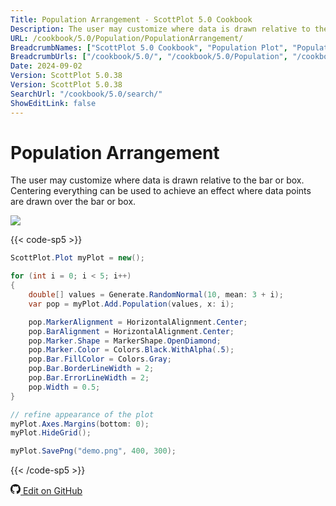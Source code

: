 ```yaml
---
Title: Population Arrangement - ScottPlot 5.0 Cookbook
Description: The user may customize where data is drawn relative to the bar or box. Centering everything can be used to achieve an effect where data points are drawn over the bar or box.
URL: /cookbook/5.0/Population/PopulationArrangement/
BreadcrumbNames: ["ScottPlot 5.0 Cookbook", "Population Plot", "Population Arrangement"]
BreadcrumbUrls: ["/cookbook/5.0/", "/cookbook/5.0/Population", "/cookbook/5.0/Population/PopulationArrangement"]
Date: 2024-09-02
Version: ScottPlot 5.0.38
Version: ScottPlot 5.0.38
SearchUrl: "/cookbook/5.0/search/"
ShowEditLink: false
---
```


# Population Arrangement


The user may customize where data is drawn relative to the bar or box. Centering everything can be used to achieve an effect where data points are drawn over the bar or box.

[![](/cookbook/5.0/images/PopulationArrangement.png?240902145058)](/cookbook/5.0/images/PopulationArrangement.png?240902145058)

{{< code-sp5 >}}

```cs
ScottPlot.Plot myPlot = new();

for (int i = 0; i < 5; i++)
{
    double[] values = Generate.RandomNormal(10, mean: 3 + i);
    var pop = myPlot.Add.Population(values, x: i);

    pop.MarkerAlignment = HorizontalAlignment.Center;
    pop.BarAlignment = HorizontalAlignment.Center;
    pop.Marker.Shape = MarkerShape.OpenDiamond;
    pop.Marker.Color = Colors.Black.WithAlpha(.5);
    pop.Bar.FillColor = Colors.Gray;
    pop.Bar.BorderLineWidth = 2;
    pop.Bar.ErrorLineWidth = 2;
    pop.Width = 0.5;
}

// refine appearance of the plot
myPlot.Axes.Margins(bottom: 0);
myPlot.HideGrid();

myPlot.SavePng("demo.png", 400, 300);

```

{{< /code-sp5 >}}

<a href='https://github.com/ScottPlot/ScottPlot/blob/main/src/ScottPlot5/ScottPlot5%20Cookbook/Recipes/PlotTypes/Population.cs'><svg xmlns="http://www.w3.org/2000/svg" width="16" height="16" fill="currentColor" class="mb-1 bi bi-github" viewBox="0 0 16 16">
  <path d="M8 0C3.58 0 0 3.58 0 8c0 3.54 2.29 6.53 5.47 7.59.4.07.55-.17.55-.38 0-.19-.01-.82-.01-1.49-2.01.37-2.53-.49-2.69-.94-.09-.23-.48-.94-.82-1.13-.28-.15-.68-.52-.01-.53.63-.01 1.08.58 1.23.82.72 1.21 1.87.87 2.33.66.07-.52.28-.87.51-1.07-1.78-.2-3.64-.89-3.64-3.95 0-.87.31-1.59.82-2.15-.08-.2-.36-1.02.08-2.12 0 0 .67-.21 2.2.82.64-.18 1.32-.27 2-.27s1.36.09 2 .27c1.53-1.04 2.2-.82 2.2-.82.44 1.1.16 1.92.08 2.12.51.56.82 1.27.82 2.15 0 3.07-1.87 3.75-3.65 3.95.29.25.54.73.54 1.48 0 1.07-.01 1.93-.01 2.2 0 .21.15.46.55.38A8.01 8.01 0 0 0 16 8c0-4.42-3.58-8-8-8"/>
</svg> Edit on GitHub</a>

